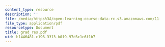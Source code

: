 ```yaml
---
content_type: resource
description: ''
file: /media/https%3A/open-learning-course-data-rc.s3.amazonaws.com/11-332j-urban-design-fall-2003/b1446481c1963313b01997d6c1c6f1b7_grad_res.pdf
file_type: application/pdf
resourcetype: Document
title: grad_res.pdf
uid: b1446481-c196-3313-b019-97d6c1c6f1b7
---
```


